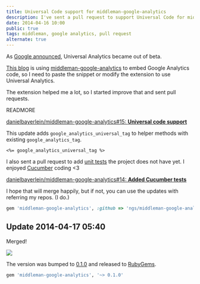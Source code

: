 ```yaml
---
title: Universal Code support for middleman-google-analytics
description: I've sent a pull request to support Universal Code for middleman-google-analytics
date: 2014-04-16 10:00
public: true
tags: middleman, google analytics, pull request
alternate: true
---
```


As [Google announced][ga-blog], Universal Analytics became out of beta.

[This blog][this blog] is using [middleman-google-analytics] to embed Google Analytics code, so I need to paste the snippet or modify the extension to use Universal Analytics.

The extension helped me a lot, so I started improve that and sent pull requests.

READMORE

[danielbayerlein/middleman-google-analytics#15: **Universal code support**][pr15]

This update adds `google_analytics_universal_tag` to helper methods with existing `google_analytics_tag`.

```erb
<%= google_analytics_universal_tag %>
```

I also sent a pull request to add [unit tests] the project does not have yet. I enjoyed [Cucumber] coding <3

[danielbayerlein/middleman-google-analytics#14: **Added Cucumber tests**][pr14]

I hope that will merge happily, but if not, you can use the updates with referring my repos. (I do.)

```ruby
gem 'middleman-google-analytics', :github => 'ngs/middleman-google-analytics'
```

## Update 2014-04-17 05:40

Merged!

[![](2014-04-13-middleman-ogp/merge.png)][pr15]

The version was bumped to [0.1.0] and released to [RubyGems].

```ruby
gem 'middleman-google-analytics', '~> 0.1.0'
```

[ga-blog]: http://analytics.blogspot.jp/2014/04/universal-analytics-out-of-beta-into.html
[middleman-google-analytics]: https://github.com/danielbayerlein/middleman-google-analytics/
[this blog]: http://ja.ngs.io/
[pr14]: https://github.com/danielbayerlein/middleman-google-analytics/pull/14
[pr15]: https://github.com/danielbayerlein/middleman-google-analytics/pull/15
[unit tests]: https://github.com/ngs/middleman-google-analytics/blob/c82d5deeb0e8295122b1ebcfbe8193c11980f462/features/helper.feature
[Cucumber]: http://cukes.info/
[0.1.0]: https://github.com/danielbayerlein/middleman-google-analytics/commit/c28a5fc1e0f72cd206ba5f8733c3655935501b9c
[RubyGems]: http://rubygems.org/gems/middleman-google-analytics
